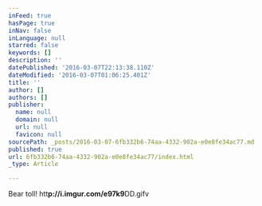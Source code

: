 ```yaml
---
inFeed: true
hasPage: true
inNav: false
inLanguage: null
starred: false
keywords: []
description: ''
datePublished: '2016-03-07T22:13:38.110Z'
dateModified: '2016-03-07T01:06:25.401Z'
title: ''
author: []
authors: []
publisher:
  name: null
  domain: null
  url: null
  favicon: null
sourcePath: _posts/2016-03-07-6fb332b6-74aa-4332-902a-e0e8fe34ac77.md
published: true
url: 6fb332b6-74aa-4332-902a-e0e8fe34ac77/index.html
_type: Article

---
```

Bear toll! htt**p://i.imgur.com/e97k9**DD.gifv